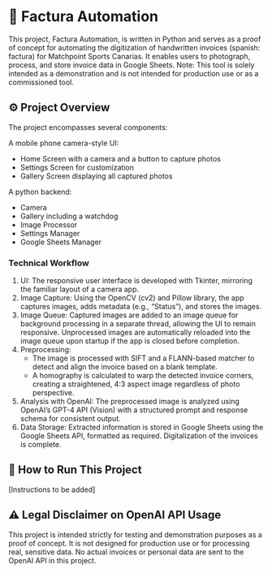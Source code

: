 
# 📄 Factura Automation
This project, Factura Automation, is written in Python and serves as a proof of concept for automating the digitization of handwritten invoices (spanish: factura) for Matchpoint Sports Canarias. It enables users to photograph, process, and store invoice data in Google Sheets. Note: This tool is solely intended as a demonstration and is not intended for production use or as a commissioned tool.

## ⚙️ Project Overview
The project encompasses several components:

A mobile phone camera-style UI:
- Home Screen with a camera and a button to capture photos
- Settings Screen for customization
- Gallery Screen displaying all captured photos

A python backend:
- Camera
- Gallery including a watchdog
- Image Processor
- Settings Manager
- Google Sheets Manager

### Technical Workflow
1. UI: The responsive user interface is developed with Tkinter, mirroring the familiar layout of a camera app.
2. Image Capture: Using the OpenCV (cv2) and Pillow library, the app captures images, adds metadata (e.g., “Status”), and stores the images.
3. Image Queue: Captured images are added to an image queue for background processing in a separate thread, allowing the UI to remain responsive. Unprocessed images are automatically reloaded into the image queue upon startup if the app is closed before completion.
4. Preprocessing:
	- The image is processed with SIFT and a FLANN-based matcher to detect and align the invoice based on a blank template.
	- A homography is calculated to warp the detected invoice corners, creating a straightened, 4:3 aspect image regardless of photo perspective.
5. Analysis with OpenAI:
The preprocessed image is analyzed using OpenAI’s GPT-4 API (Vision) with a structured prompt and response schema for consistent output.
6. Data Storage: Extracted information is stored in Google Sheets using the Google Sheets API, formatted as required. Digitalization of the invoices is complete.

## 🚀 How to Run This Project
[Instructions to be added]

## ⚠️ Legal Disclaimer on OpenAI API Usage
This project is intended strictly for testing and demonstration purposes as a proof of concept. It is not designed for production use or for processing real, sensitive data. No actual invoices or personal data are sent to the OpenAI API in this project.
